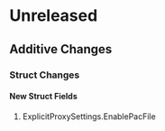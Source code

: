 # Unreleased

## Additive Changes

### Struct Changes

#### New Struct Fields

1. ExplicitProxySettings.EnablePacFile
